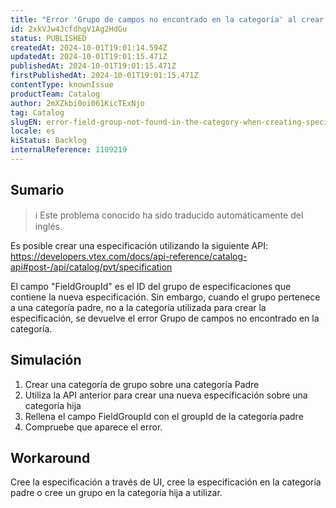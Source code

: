 ```yaml
---
title: "Error 'Grupo de campos no encontrado en la categoría' al crear una especificación a través de la API utilizando un grupo que pertenece a la categoría principal."
id: 2xkVJw4JcfdhgV1Ag2HdGu
status: PUBLISHED
createdAt: 2024-10-01T19:01:14.594Z
updatedAt: 2024-10-01T19:01:15.471Z
publishedAt: 2024-10-01T19:01:15.471Z
firstPublishedAt: 2024-10-01T19:01:15.471Z
contentType: knownIssue
productTeam: Catalog
author: 2mXZkbi0oi061KicTExNjo
tag: Catalog
slugEN: error-field-group-not-found-in-the-category-when-creating-specification-via-api-using-group-that-belongs-to-parent-category
locale: es
kiStatus: Backlog
internalReference: 1109219
---
```


## Sumario

>ℹ️ Este problema conocido ha sido traducido automáticamente del inglés.


Es posible crear una especificación utilizando la siguiente API:
https://developers.vtex.com/docs/api-reference/catalog-api#post-/api/catalog/pvt/specification

El campo "FieldGroupId" es el ID del grupo de especificaciones que contiene la nueva especificación. Sin embargo, cuando el grupo pertenece a una categoría padre, no a la categoría utilizada para crear la especificación, se devuelve el error Grupo de campos no encontrado en la categoría.


##

## Simulación



1. Crear una categoría de grupo sobre una categoría Padre
2. Utiliza la API anterior para crear una nueva especificación sobre una categoría hija
3. Rellena el campo FieldGroupId con el groupId de la categoría padre
4. Compruebe que aparece el error.



## Workaround


Cree la especificación a través de UI, cree la especificación en la categoría padre o cree un grupo en la categoría hija a utilizar.





